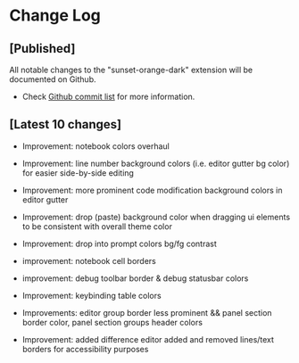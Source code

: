 # Change Log

## [Published]

All notable changes to the "sunset-orange-dark" extension will be documented on Github.

- Check [Github commit list](https://github.com/thekomer/Sunset-orange-VSCode-theme/commits/master) for more information.

## [Latest 10 changes]

- Improvement: notebook colors overhaul

- Improvement: line number background colors (i.e. editor gutter bg color) for easier side-by-side editing

- Improvement: more prominent code modification background colors in editor gutter

- Improvement: drop (paste) background color when dragging ui elements to be consistent with overall theme color

- Improvement: drop into prompt colors bg/fg contrast

- improvement: notebook cell borders

- improvement: debug toolbar border & debug statusbar colors

- Improvement: keybinding table colors

- Improvements: editor group border less prominent && panel section border color, panel section groups header colors

- Improvement: added difference editor added and removed lines/text borders for accessibility purposes
